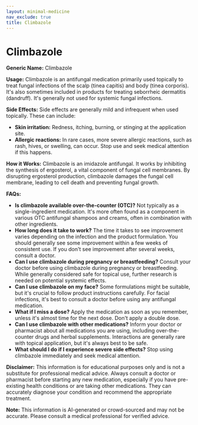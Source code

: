 ```yaml
---
layout: minimal-medicine
nav_exclude: true
title: Climbazole
---
```


# Climbazole

**Generic Name:** Climbazole

**Usage:** Climbazole is an antifungal medication primarily used topically to treat fungal infections of the scalp (tinea capitis) and body (tinea corporis). It's also sometimes included in products for treating seborrheic dermatitis (dandruff).  It's generally not used for systemic fungal infections.

**Side Effects:**  Side effects are generally mild and infrequent when used topically.  These can include:

* **Skin irritation:** Redness, itching, burning, or stinging at the application site.
* **Allergic reactions:**  In rare cases, more severe allergic reactions, such as rash, hives, or swelling, can occur.  Stop use and seek medical attention if this happens.


**How it Works:** Climbazole is an imidazole antifungal. It works by inhibiting the synthesis of ergosterol, a vital component of fungal cell membranes.  By disrupting ergosterol production, climbazole damages the fungal cell membrane, leading to cell death and preventing fungal growth.


**FAQs:**

* **Is climbazole available over-the-counter (OTC)?**  Not typically as a single-ingredient medication. It's more often found as a component in various OTC antifungal shampoos and creams, often in combination with other ingredients.
* **How long does it take to work?**  The time it takes to see improvement varies depending on the infection and the product formulation. You should generally see some improvement within a few weeks of consistent use.  If you don't see improvement after several weeks, consult a doctor.
* **Can I use climbazole during pregnancy or breastfeeding?**  Consult your doctor before using climbazole during pregnancy or breastfeeding.  While generally considered safe for topical use, further research is needed on potential systemic effects.
* **Can I use climbazole on my face?**  Some formulations might be suitable, but it's crucial to follow product instructions carefully.  For facial infections, it's best to consult a doctor before using any antifungal medication.
* **What if I miss a dose?**  Apply the medication as soon as you remember, unless it's almost time for the next dose.  Don't apply a double dose.
* **Can I use climbazole with other medications?**  Inform your doctor or pharmacist about all medications you are using, including over-the-counter drugs and herbal supplements.  Interactions are generally rare with topical application, but it's always best to be safe.
* **What should I do if I experience severe side effects?** Stop using climbazole immediately and seek medical attention.


**Disclaimer:** This information is for educational purposes only and is not a substitute for professional medical advice. Always consult a doctor or pharmacist before starting any new medication, especially if you have pre-existing health conditions or are taking other medications.  They can accurately diagnose your condition and recommend the appropriate treatment.


**Note:** This information is AI-generated or crowd-sourced and may not be accurate. Please consult a medical professional for verified advice.